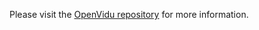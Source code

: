 Please visit the [OpenVidu repository](https://hub.docker.com/r/openvidu/openvidu-call) for more information.

